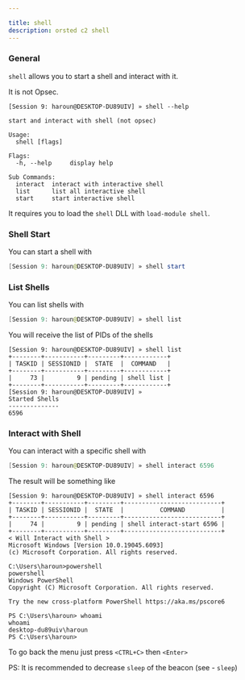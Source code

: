 ```yaml
---

title: shell
description: orsted c2 shell
---
```


### General

`shell` allows you to start a shell and interact with it.

It is not Opsec.

```
[Session 9: haroun@DESKTOP-DU89UIV] » shell --help

start and interact with shell (not opsec)

Usage:
  shell [flags]

Flags:
  -h, --help     display help

Sub Commands:
  interact  interact with interactive shell
  list      list all interactive shell
  start     start interactive shell
```

It requires you to load the `shell` DLL with `load-module shell`.


### Shell Start

You can start a shell with 

```powershell
[Session 9: haroun@DESKTOP-DU89UIV] » shell start
```

### List Shells

You can list shells with

```powershell
[Session 9: haroun@DESKTOP-DU89UIV] » shell list
```

You will receive the list of PIDs of the shells

```
[Session 9: haroun@DESKTOP-DU89UIV] » shell list
+--------+-----------+---------+------------+
| TASKID | SESSIONID |  STATE  |  COMMAND   |
+--------+-----------+---------+------------+
|     73 |         9 | pending | shell list |
+--------+-----------+---------+------------+
[Session 9: haroun@DESKTOP-DU89UIV] »
Started Shells
--------------
6596
```

### Interact with Shell

You can interact with a specific shell with

```powershell
[Session 9: haroun@DESKTOP-DU89UIV] » shell interact 6596
```

The result will be something like

```
[Session 9: haroun@DESKTOP-DU89UIV] » shell interact 6596
+--------+-----------+---------+---------------------------+
| TASKID | SESSIONID |  STATE  |          COMMAND          |
+--------+-----------+---------+---------------------------+
|     74 |         9 | pending | shell interact-start 6596 |
+--------+-----------+---------+---------------------------+
< Will Interact with Shell >
Microsoft Windows [Version 10.0.19045.6093]
(c) Microsoft Corporation. All rights reserved.

C:\Users\haroun>powershell
powershell
Windows PowerShell
Copyright (C) Microsoft Corporation. All rights reserved.

Try the new cross-platform PowerShell https://aka.ms/pscore6

PS C:\Users\haroun> whoami
whoami
desktop-du89uiv\haroun
PS C:\Users\haroun>
```

To go back the menu just press `<CTRL+C>` then `<Enter>`

PS: It is recommended to decrease `sleep` of the beacon (see - `sleep`)
